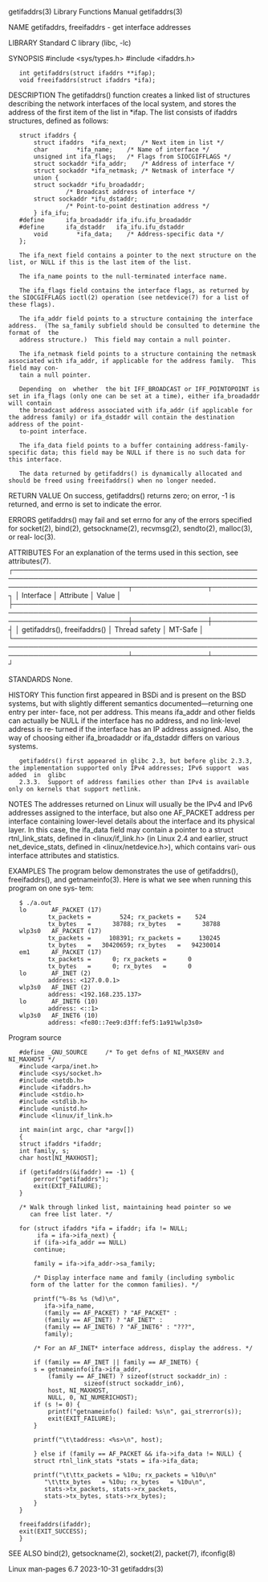 getifaddrs(3)							   Library Functions Manual							 getifaddrs(3)

NAME
       getifaddrs, freeifaddrs - get interface addresses

LIBRARY
       Standard C library (libc, -lc)

SYNOPSIS
       #include <sys/types.h>
       #include <ifaddrs.h>

       int getifaddrs(struct ifaddrs **ifap);
       void freeifaddrs(struct ifaddrs *ifa);

DESCRIPTION
       The  getifaddrs()  function  creates  a	linked list of structures describing the network interfaces of the local system, and stores the address of the
       first item of the list in *ifap.	 The list consists of ifaddrs structures, defined as follows:

	   struct ifaddrs {
	       struct ifaddrs  *ifa_next;    /* Next item in list */
	       char	       *ifa_name;    /* Name of interface */
	       unsigned int	ifa_flags;   /* Flags from SIOCGIFFLAGS */
	       struct sockaddr *ifa_addr;    /* Address of interface */
	       struct sockaddr *ifa_netmask; /* Netmask of interface */
	       union {
		   struct sockaddr *ifu_broadaddr;
				    /* Broadcast address of interface */
		   struct sockaddr *ifu_dstaddr;
				    /* Point-to-point destination address */
	       } ifa_ifu;
	   #define		ifa_broadaddr ifa_ifu.ifu_broadaddr
	   #define		ifa_dstaddr   ifa_ifu.ifu_dstaddr
	       void	       *ifa_data;    /* Address-specific data */
	   };

       The ifa_next field contains a pointer to the next structure on the list, or NULL if this is the last item of the list.

       The ifa_name points to the null-terminated interface name.

       The ifa_flags field contains the interface flags, as returned by the SIOCGIFFLAGS ioctl(2) operation (see netdevice(7) for a list of these flags).

       The ifa_addr field points to a structure containing the interface address.  (The sa_family subfield should be consulted to determine the format of  the
       address structure.)  This field may contain a null pointer.

       The ifa_netmask field points to a structure containing the netmask associated with ifa_addr, if applicable for the address family.  This field may con‐
       tain a null pointer.

       Depending  on  whether  the bit IFF_BROADCAST or IFF_POINTOPOINT is set in ifa_flags (only one can be set at a time), either ifa_broadaddr will contain
       the broadcast address associated with ifa_addr (if applicable for the address family) or ifa_dstaddr will contain the destination address of the point-
       to-point interface.

       The ifa_data field points to a buffer containing address-family-specific data; this field may be NULL if there is no such data for this interface.

       The data returned by getifaddrs() is dynamically allocated and should be freed using freeifaddrs() when no longer needed.

RETURN VALUE
       On success, getifaddrs() returns zero; on error, -1 is returned, and errno is set to indicate the error.

ERRORS
       getifaddrs() may fail and set errno for any of the errors specified for socket(2), bind(2), getsockname(2), recvmsg(2), sendto(2), malloc(3), or	 real‐
       loc(3).

ATTRIBUTES
       For an explanation of the terms used in this section, see attributes(7).
       ┌───────────────────────────────────────────────────────────────────────────────────────────────────────────────────────────┬───────────────┬─────────┐
       │ Interface														   │ Attribute	   │ Value   │
       ├───────────────────────────────────────────────────────────────────────────────────────────────────────────────────────────┼───────────────┼─────────┤
       │ getifaddrs(), freeifaddrs()												   │ Thread safety │ MT-Safe │
       └───────────────────────────────────────────────────────────────────────────────────────────────────────────────────────────┴───────────────┴─────────┘

STANDARDS
       None.

HISTORY
       This function first appeared in BSDi and is present on the BSD systems, but with slightly different semantics documented—returning one entry per inter‐
       face,  not  per	address.   This means ifa_addr and other fields can actually be NULL if the interface has no address, and no link-level address is re‐
       turned if the interface has an IP address assigned.  Also, the way of choosing either ifa_broadaddr or ifa_dstaddr differs on various systems.

       getifaddrs() first appeared in glibc 2.3, but before glibc 2.3.3, the implementation supported only IPv4 addresses; IPv6 support	 was  added  in	 glibc
       2.3.3.  Support of address families other than IPv4 is available only on kernels that support netlink.

NOTES
       The  addresses  returned	 on  Linux will usually be the IPv4 and IPv6 addresses assigned to the interface, but also one AF_PACKET address per interface
       containing lower-level details about the interface and its physical layer.  In this case, the  ifa_data	field  may  contain  a	pointer	 to  a	struct
       rtnl_link_stats, defined in <linux/if_link.h> (in Linux 2.4 and earlier, struct net_device_stats, defined in <linux/netdevice.h>), which contains vari‐
       ous interface attributes and statistics.

EXAMPLES
       The  program  below demonstrates the use of getifaddrs(), freeifaddrs(), and getnameinfo(3).  Here is what we see when running this program on one sys‐
       tem:

	   $ ./a.out
	   lo	    AF_PACKET (17)
			   tx_packets =	       524; rx_packets =	524
			   tx_bytes   =	     38788; rx_bytes   =      38788
	   wlp3s0   AF_PACKET (17)
			   tx_packets =	    108391; rx_packets =     130245
			   tx_bytes   =	  30420659; rx_bytes   =   94230014
	   em1	    AF_PACKET (17)
			   tx_packets =		 0; rx_packets =	  0
			   tx_bytes   =		 0; rx_bytes   =	  0
	   lo	    AF_INET (2)
			   address: <127.0.0.1>
	   wlp3s0   AF_INET (2)
			   address: <192.168.235.137>
	   lo	    AF_INET6 (10)
			   address: <::1>
	   wlp3s0   AF_INET6 (10)
			   address: <fe80::7ee9:d3ff:fef5:1a91%wlp3s0>

   Program source

       #define _GNU_SOURCE     /* To get defns of NI_MAXSERV and NI_MAXHOST */
       #include <arpa/inet.h>
       #include <sys/socket.h>
       #include <netdb.h>
       #include <ifaddrs.h>
       #include <stdio.h>
       #include <stdlib.h>
       #include <unistd.h>
       #include <linux/if_link.h>

       int main(int argc, char *argv[])
       {
	   struct ifaddrs *ifaddr;
	   int family, s;
	   char host[NI_MAXHOST];

	   if (getifaddrs(&ifaddr) == -1) {
	       perror("getifaddrs");
	       exit(EXIT_FAILURE);
	   }

	   /* Walk through linked list, maintaining head pointer so we
	      can free list later. */

	   for (struct ifaddrs *ifa = ifaddr; ifa != NULL;
		    ifa = ifa->ifa_next) {
	       if (ifa->ifa_addr == NULL)
		   continue;

	       family = ifa->ifa_addr->sa_family;

	       /* Display interface name and family (including symbolic
		  form of the latter for the common families). */

	       printf("%-8s %s (%d)\n",
		      ifa->ifa_name,
		      (family == AF_PACKET) ? "AF_PACKET" :
		      (family == AF_INET) ? "AF_INET" :
		      (family == AF_INET6) ? "AF_INET6" : "???",
		      family);

	       /* For an AF_INET* interface address, display the address. */

	       if (family == AF_INET || family == AF_INET6) {
		   s = getnameinfo(ifa->ifa_addr,
			   (family == AF_INET) ? sizeof(struct sockaddr_in) :
						 sizeof(struct sockaddr_in6),
			   host, NI_MAXHOST,
			   NULL, 0, NI_NUMERICHOST);
		   if (s != 0) {
		       printf("getnameinfo() failed: %s\n", gai_strerror(s));
		       exit(EXIT_FAILURE);
		   }

		   printf("\t\taddress: <%s>\n", host);

	       } else if (family == AF_PACKET && ifa->ifa_data != NULL) {
		   struct rtnl_link_stats *stats = ifa->ifa_data;

		   printf("\t\ttx_packets = %10u; rx_packets = %10u\n"
			  "\t\ttx_bytes	  = %10u; rx_bytes   = %10u\n",
			  stats->tx_packets, stats->rx_packets,
			  stats->tx_bytes, stats->rx_bytes);
	       }
	   }

	   freeifaddrs(ifaddr);
	   exit(EXIT_SUCCESS);
       }

SEE ALSO
       bind(2), getsockname(2), socket(2), packet(7), ifconfig(8)

Linux man-pages 6.7							  2023-10-31								 getifaddrs(3)
